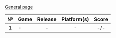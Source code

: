 [General page](../)

|№|Game|Release|Platform(s)|Score|
|:---:|:---|:---:|:---:|:---:|
|1|**-**|-|`-`|-/-|
